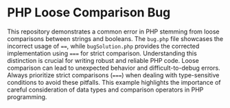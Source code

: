 # PHP Loose Comparison Bug

This repository demonstrates a common error in PHP stemming from loose comparisons between strings and booleans.  The `bug.php` file showcases the incorrect usage of `==`, while `bugSolution.php` provides the corrected implementation using `===` for strict comparison.  Understanding this distinction is crucial for writing robust and reliable PHP code.  Loose comparison can lead to unexpected behavior and difficult-to-debug errors.  Always prioritize strict comparisons (`===`) when dealing with type-sensitive conditions to avoid these pitfalls.  This example highlights the importance of careful consideration of data types and comparison operators in PHP programming.